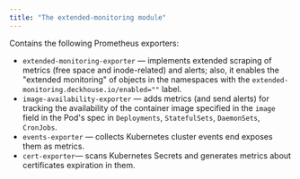 ```yaml
---
title: "The extended-monitoring module"
---
```


Contains the following Prometheus exporters:

- `extended-monitoring-exporter` — implements extended scraping of metrics (free space and inode-related) and alerts; also, it enables the "extended monitoring" of objects in the namespaces with the `extended-monitoring.deckhouse.io/enabled=""` label.
- `image-availability-exporter` — adds metrics (and send alerts) for tracking the availability of the container image specified in the `image` field in the Pod's spec in `Deployments`, `StatefulSets`, `DaemonSets`, `CronJobs`.
- `events-exporter` — collects Kubernetes cluster events end exposes them as metrics.
- `cert-exporter`— scans Kubernetes Secrets and generates metrics about certificates expiration in them.
